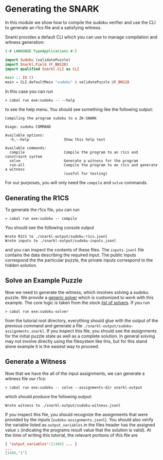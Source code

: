 # Generating the SNARK

In this module we show how to compile the sudoku verifier and use the CLI to generate an r1cs file and a satisfying witness.

Snarkl provides a default CLI which you can use to manage compilation and witness generation:

```haskell
{-# LANGUAGE TypeApplications #-}

import Sudoku (validatePuzzle)
import Snarkl.Field (F_BN128)
import qualified Snarkl.CLI as CLI

main :: IO ()
main = CLI.defaultMain "sudoku" $ validatePuzzle @F_BN128
```

In this case you can run

```
> cabal run exe:sudoku -- --help
```

to see the help menu. You should see something like the following output:

```
Compiling the program sudoku to a ZK-SNARK

Usage: sudoku COMMAND

Available options:
  -h,--help                Show this help text

Available commands:
  compile                  Compile the program to an r1cs and constraint system
  solve                    Generate a witness for the program
  run-all                  Compile the program to an r1cs and generate a witness
                           (useful for testing)
```


For our purposes, you will only need the `compile` and `solve` commands. 

## Generating the R1CS

To generate the r1cs file, you can run

```
> cabal run exe:sudoku -- compile
```

You should see the following console output

```
Wrote R1CS to ./snarkl-output/sudoku-r1cs.jsonl
Wrote inputs to ./snarkl-output/sudoku-inputs.jsonl
```

and you can inspect the contents of these files. The `inputs.jsonl` file contains the data describing the required input. The public inputs correspond the the particular puzzle, the private inputs correspond to the hidden solution.


## Solve an Example Puzzle

Now we need to generate the witness, which involves solving a sudoku puzzle. We provide a [generic solver](./solver/Main.hs) which is customized to work with this example. The core logic is taken from the stock [list of solvers](https://wiki.haskell.org/Sudoku#Simple_solver). If you run

```
> cabal run exe:sudoku-solver 
```

from the tutorial root directory, everything should glue with the output of the previous command and generate a file `./snarkl-output/sudoku-assignments.snarkl`. If you inspect this file, you should see the assignments for the initial puzzle state as well as a complete solution. In general solving may not involve directly using the filesystem like this, but for this stand alone example it is the easiest way to proceed.

## Generate a Witness

Now that we have the all of the input assignments, we can generate a witness file our r1cs:

```
> cabal run exe:sudoku -- solve --assignments-dir snarkl-output
```

which should produce the following output:

```
Wrote witness to ./snarkl-output/sudoku-witness.jsonl
```

If you inspect this file, you should recognize the assignments that were provided by the inputs (`sudoku-assignments.jsonl`). You should also verify the variable listed as `output_variables` in the files header has the assigned value `1` (indicating the programs result value that the solution is valid). At the time of writing this tutorial, the relevant portions of this file are

```json
{ "output_variables":[1486] ... }
...
[1486,"1"]

```
